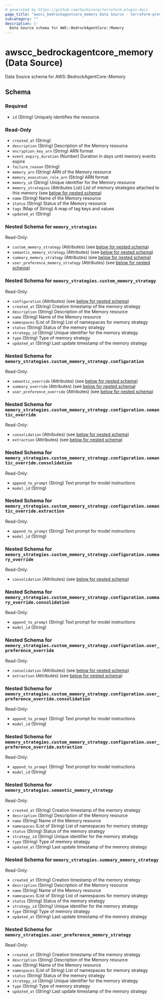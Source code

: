 ```yaml
---
# generated by https://github.com/hashicorp/terraform-plugin-docs
page_title: "awscc_bedrockagentcore_memory Data Source - terraform-provider-awscc"
subcategory: ""
description: |-
  Data Source schema for AWS::BedrockAgentCore::Memory
---
```


# awscc_bedrockagentcore_memory (Data Source)

Data Source schema for AWS::BedrockAgentCore::Memory



<!-- schema generated by tfplugindocs -->
## Schema

### Required

- `id` (String) Uniquely identifies the resource.

### Read-Only

- `created_at` (String)
- `description` (String) Description of the Memory resource
- `encryption_key_arn` (String) ARN format
- `event_expiry_duration` (Number) Duration in days until memory events expire
- `failure_reason` (String)
- `memory_arn` (String) ARN of the Memory resource
- `memory_execution_role_arn` (String) ARN format
- `memory_id` (String) Unique identifier for the Memory resource
- `memory_strategies` (Attributes List) List of memory strategies attached to this memory (see [below for nested schema](#nestedatt--memory_strategies))
- `name` (String) Name of the Memory resource
- `status` (String) Status of the Memory resource
- `tags` (Map of String) A map of tag keys and values
- `updated_at` (String)

<a id="nestedatt--memory_strategies"></a>
### Nested Schema for `memory_strategies`

Read-Only:

- `custom_memory_strategy` (Attributes) (see [below for nested schema](#nestedatt--memory_strategies--custom_memory_strategy))
- `semantic_memory_strategy` (Attributes) (see [below for nested schema](#nestedatt--memory_strategies--semantic_memory_strategy))
- `summary_memory_strategy` (Attributes) (see [below for nested schema](#nestedatt--memory_strategies--summary_memory_strategy))
- `user_preference_memory_strategy` (Attributes) (see [below for nested schema](#nestedatt--memory_strategies--user_preference_memory_strategy))

<a id="nestedatt--memory_strategies--custom_memory_strategy"></a>
### Nested Schema for `memory_strategies.custom_memory_strategy`

Read-Only:

- `configuration` (Attributes) (see [below for nested schema](#nestedatt--memory_strategies--custom_memory_strategy--configuration))
- `created_at` (String) Creation timestamp of the memory strategy
- `description` (String) Description of the Memory resource
- `name` (String) Name of the Memory resource
- `namespaces` (List of String) List of namespaces for memory strategy
- `status` (String) Status of the memory strategy
- `strategy_id` (String) Unique identifier for the memory strategy
- `type` (String) Type of memory strategy
- `updated_at` (String) Last update timestamp of the memory strategy

<a id="nestedatt--memory_strategies--custom_memory_strategy--configuration"></a>
### Nested Schema for `memory_strategies.custom_memory_strategy.configuration`

Read-Only:

- `semantic_override` (Attributes) (see [below for nested schema](#nestedatt--memory_strategies--custom_memory_strategy--configuration--semantic_override))
- `summary_override` (Attributes) (see [below for nested schema](#nestedatt--memory_strategies--custom_memory_strategy--configuration--summary_override))
- `user_preference_override` (Attributes) (see [below for nested schema](#nestedatt--memory_strategies--custom_memory_strategy--configuration--user_preference_override))

<a id="nestedatt--memory_strategies--custom_memory_strategy--configuration--semantic_override"></a>
### Nested Schema for `memory_strategies.custom_memory_strategy.configuration.semantic_override`

Read-Only:

- `consolidation` (Attributes) (see [below for nested schema](#nestedatt--memory_strategies--custom_memory_strategy--configuration--semantic_override--consolidation))
- `extraction` (Attributes) (see [below for nested schema](#nestedatt--memory_strategies--custom_memory_strategy--configuration--semantic_override--extraction))

<a id="nestedatt--memory_strategies--custom_memory_strategy--configuration--semantic_override--consolidation"></a>
### Nested Schema for `memory_strategies.custom_memory_strategy.configuration.semantic_override.consolidation`

Read-Only:

- `append_to_prompt` (String) Text prompt for model instructions
- `model_id` (String)


<a id="nestedatt--memory_strategies--custom_memory_strategy--configuration--semantic_override--extraction"></a>
### Nested Schema for `memory_strategies.custom_memory_strategy.configuration.semantic_override.extraction`

Read-Only:

- `append_to_prompt` (String) Text prompt for model instructions
- `model_id` (String)



<a id="nestedatt--memory_strategies--custom_memory_strategy--configuration--summary_override"></a>
### Nested Schema for `memory_strategies.custom_memory_strategy.configuration.summary_override`

Read-Only:

- `consolidation` (Attributes) (see [below for nested schema](#nestedatt--memory_strategies--custom_memory_strategy--configuration--summary_override--consolidation))

<a id="nestedatt--memory_strategies--custom_memory_strategy--configuration--summary_override--consolidation"></a>
### Nested Schema for `memory_strategies.custom_memory_strategy.configuration.summary_override.consolidation`

Read-Only:

- `append_to_prompt` (String) Text prompt for model instructions
- `model_id` (String)



<a id="nestedatt--memory_strategies--custom_memory_strategy--configuration--user_preference_override"></a>
### Nested Schema for `memory_strategies.custom_memory_strategy.configuration.user_preference_override`

Read-Only:

- `consolidation` (Attributes) (see [below for nested schema](#nestedatt--memory_strategies--custom_memory_strategy--configuration--user_preference_override--consolidation))
- `extraction` (Attributes) (see [below for nested schema](#nestedatt--memory_strategies--custom_memory_strategy--configuration--user_preference_override--extraction))

<a id="nestedatt--memory_strategies--custom_memory_strategy--configuration--user_preference_override--consolidation"></a>
### Nested Schema for `memory_strategies.custom_memory_strategy.configuration.user_preference_override.consolidation`

Read-Only:

- `append_to_prompt` (String) Text prompt for model instructions
- `model_id` (String)


<a id="nestedatt--memory_strategies--custom_memory_strategy--configuration--user_preference_override--extraction"></a>
### Nested Schema for `memory_strategies.custom_memory_strategy.configuration.user_preference_override.extraction`

Read-Only:

- `append_to_prompt` (String) Text prompt for model instructions
- `model_id` (String)





<a id="nestedatt--memory_strategies--semantic_memory_strategy"></a>
### Nested Schema for `memory_strategies.semantic_memory_strategy`

Read-Only:

- `created_at` (String) Creation timestamp of the memory strategy
- `description` (String) Description of the Memory resource
- `name` (String) Name of the Memory resource
- `namespaces` (List of String) List of namespaces for memory strategy
- `status` (String) Status of the memory strategy
- `strategy_id` (String) Unique identifier for the memory strategy
- `type` (String) Type of memory strategy
- `updated_at` (String) Last update timestamp of the memory strategy


<a id="nestedatt--memory_strategies--summary_memory_strategy"></a>
### Nested Schema for `memory_strategies.summary_memory_strategy`

Read-Only:

- `created_at` (String) Creation timestamp of the memory strategy
- `description` (String) Description of the Memory resource
- `name` (String) Name of the Memory resource
- `namespaces` (List of String) List of namespaces for memory strategy
- `status` (String) Status of the memory strategy
- `strategy_id` (String) Unique identifier for the memory strategy
- `type` (String) Type of memory strategy
- `updated_at` (String) Last update timestamp of the memory strategy


<a id="nestedatt--memory_strategies--user_preference_memory_strategy"></a>
### Nested Schema for `memory_strategies.user_preference_memory_strategy`

Read-Only:

- `created_at` (String) Creation timestamp of the memory strategy
- `description` (String) Description of the Memory resource
- `name` (String) Name of the Memory resource
- `namespaces` (List of String) List of namespaces for memory strategy
- `status` (String) Status of the memory strategy
- `strategy_id` (String) Unique identifier for the memory strategy
- `type` (String) Type of memory strategy
- `updated_at` (String) Last update timestamp of the memory strategy
